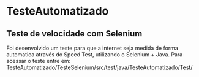 # TesteAutomatizado
## Teste de velocidade com Selenium

Foi desenvolvido um teste para que a internet seja medida de forma automatica através do Speed Test, utilizando o Selenium + Java.
Para acessar o teste entre em: TesteAutomatizado/TesteSelenium/src/test/java/TesteAutomatizado/Test/
